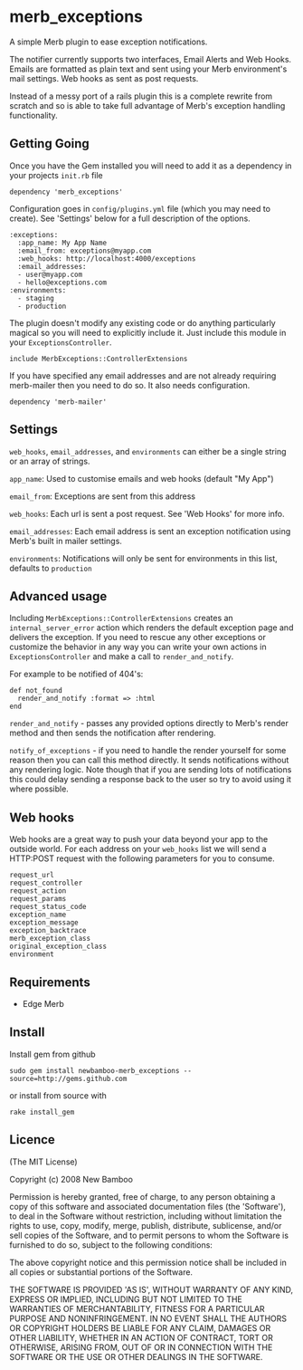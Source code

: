 merb_exceptions
===============
A simple Merb plugin to ease exception notifications.

The notifier currently supports two interfaces, Email Alerts and Web Hooks. Emails are formatted as plain text and sent using your Merb environment's mail settings. Web hooks as sent as post requests.

Instead of a messy port of a rails plugin this is a complete rewrite from scratch and so is able to take full advantage of Merb's exception handling functionality.

Getting Going
-------------
Once you have the Gem installed you will need to add it as a dependency in your projects `init.rb` file

    dependency 'merb_exceptions'

Configuration goes in `config/plugins.yml` file (which you may need to create). See 'Settings' below for a full description of the options.

    :exceptions:
      :app_name: My App Name
      :email_from: exceptions@myapp.com
      :web_hooks: http://localhost:4000/exceptions
      :email_addresses: 
      - user@myapp.com
      - hello@exceptions.com
    :environments:
      - staging
      - production

The plugin doesn't modify any existing code or do anything particularly magical so you will need to explicitly include it. Just include this module in your `ExceptionsController`.

    include MerbExceptions::ControllerExtensions

If you have specified any email addresses and are not already requiring merb-mailer then you need to do so. It also needs configuration.

    dependency 'merb-mailer'

Settings
--------
`web_hooks`, `email_addresses`, and `environments` can either be a single string or an array of strings.

`app_name`: Used to customise emails and web hooks (default "My App")

`email_from`: Exceptions are sent from this address

`web_hooks`: Each url is sent a post request. See 'Web Hooks' for more info.

`email_addresses`: Each email address is sent an exception notification using Merb's built in mailer settings.

`environments`: Notifications will only be sent for environments in this list, defaults to `production`

Advanced usage
--------------
Including `MerbExceptions::ControllerExtensions` creates an `internal_server_error` action which renders the default exception page and delivers the exception. If you need to rescue any other exceptions or customize the behavior in any way you can write your own actions in `ExceptionsController` and make a call to `render_and_notify`.

For example to be notified of 404's:

    def not_found
      render_and_notify :format => :html
    end

`render_and_notify` - passes any provided options directly to Merb's render method and then sends the notification after rendering.

`notify_of_exceptions` - if you need to handle the render yourself for some reason then you can call this method directly. It sends notifications without any rendering logic. Note though that if you are sending lots of notifications this could delay sending a response back to the user so try to avoid using it where possible.

Web hooks
---------
Web hooks are a great way to push your data beyond your app to the outside world. For each address on your `web_hooks` list we will send a HTTP:POST request with the following parameters for you to consume.

`request_url`  
`request_controller`  
`request_action`  
`request_params`  
`request_status_code`  
`exception_name`  
`exception_message`  
`exception_backtrace`  
`merb_exception_class`  
`original_exception_class`  
`environment`  

Requirements
------------
* Edge Merb

Install
-------
Install gem from github

    sudo gem install newbamboo-merb_exceptions --source=http://gems.github.com

or install from source with

    rake install_gem

Licence
-------
(The MIT License)

Copyright (c) 2008 New Bamboo

Permission is hereby granted, free of charge, to any person obtaining
a copy of this software and associated documentation files (the
'Software'), to deal in the Software without restriction, including
without limitation the rights to use, copy, modify, merge, publish,
distribute, sublicense, and/or sell copies of the Software, and to
permit persons to whom the Software is furnished to do so, subject to
the following conditions:

The above copyright notice and this permission notice shall be
included in all copies or substantial portions of the Software.

THE SOFTWARE IS PROVIDED 'AS IS', WITHOUT WARRANTY OF ANY KIND,
EXPRESS OR IMPLIED, INCLUDING BUT NOT LIMITED TO THE WARRANTIES OF
MERCHANTABILITY, FITNESS FOR A PARTICULAR PURPOSE AND NONINFRINGEMENT.
IN NO EVENT SHALL THE AUTHORS OR COPYRIGHT HOLDERS BE LIABLE FOR ANY
CLAIM, DAMAGES OR OTHER LIABILITY, WHETHER IN AN ACTION OF CONTRACT,
TORT OR OTHERWISE, ARISING FROM, OUT OF OR IN CONNECTION WITH THE
SOFTWARE OR THE USE OR OTHER DEALINGS IN THE SOFTWARE.